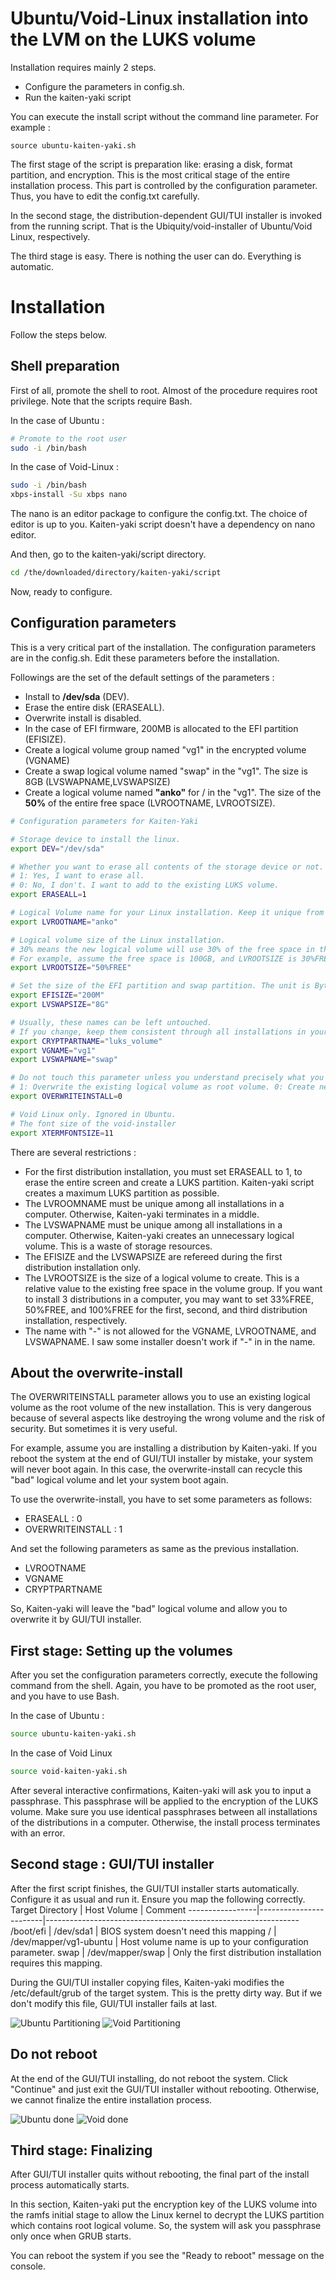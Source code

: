 # Ubuntu/Void-Linux installation into the LVM on the LUKS volume

Installation requires mainly 2 steps. 
 
- Configure the parameters in config.sh.
- Run the kaiten-yaki script

You can execute the install script without the command line parameter. For example :
```shell
source ubuntu-kaiten-yaki.sh
```
The first stage of the script is preparation like: erasing a disk, format partition, and encryption. This is the most critical stage of the entire installation process. This part is controlled by the configuration parameter. Thus, you have to edit the config.txt carefully. 

In the second stage, the distribution-dependent GUI/TUI installer is invoked from the running script. That is the Ubiquity/void-installer of Ubuntu/Void Linux, respectively. 

The third stage is easy. There is nothing the user can do. Everything is automatic. 
# Installation
Follow the steps below. 

## Shell preparation
First of all, promote the shell to root. Almost of the procedure requires root privilege. Note that the scripts require Bash. 

In the case of Ubuntu :
```bash
# Promote to the root user
sudo -i /bin/bash
```
In the case of Void-Linux : 
```bash
sudo -i /bin/bash
xbps-install -Su xbps nano
```
The nano is an editor package to configure the config.txt. The choice of editor is up to you. Kaiten-yaki script doesn't have a dependency on nano editor.

And then, go to the kaiten-yaki/script directory. 
```bash
cd /the/downloaded/directory/kaiten-yaki/script
```
Now, ready to configure. 
## Configuration parameters
This is a very critical part of the installation. The configuration parameters are in the config.sh. Edit these parameters before the installation. 

Followings are the set of the default settings of the parameters : 
- Install to  **/dev/sda** (DEV).
- Erase the entire disk (ERASEALL).
- Overwrite install is disabled.
- In the case of EFI firmware, 200MB is allocated to the EFI partition (EFISIZE).
- Create a logical volume group named "vg1" in the encrypted volume (VGNAME)
- Create a swap logical volume named "swap" in the "vg1". The size is 8GB (LVSWAPNAME,LVSWAPSIZE)
- Create a logical volume named **"anko"** for / in the "vg1". The size of the **50%** of the entire free space (LVROOTNAME, LVROOTSIZE).

```bash
# Configuration parameters for Kaiten-Yaki 

# Storage device to install the linux.  
export DEV="/dev/sda"

# Whether you want to erase all contents of the storage device or not.
# 1: Yes, I want to erase all.
# 0: No, I don't. I want to add to the existing LUKS volume. 
export ERASEALL=1

# Logical Volume name for your Linux installation. Keep it unique from other distributions.
export LVROOTNAME="anko"

# Logical volume size of the Linux installation.
# 30% means the new logical volume will use 30% of the free space in the LVM volume group.
# For example, assume the free space is 100GB, and LVROOTSIZE is 30%FREE. The script will create a 30GB logical volume.  
export LVROOTSIZE="50%FREE"

# Set the size of the EFI partition and swap partition. The unit is Byte. you can use M, G... notation.
export EFISIZE="200M"
export LVSWAPSIZE="8G"

# Usually, these names can be left untouched. 
# If you change, keep them consistent through all installations in your system.
export CRYPTPARTNAME="luks_volume"
export VGNAME="vg1"
export LVSWAPNAME="swap"

# Do not touch this parameter unless you understand precisely what you are doing.
# 1: Overwrite the existing logical volume as root volume. 0: Create new logical volume as root volume. 
export OVERWRITEINSTALL=0

# Void Linux only. Ignored in Ubuntu.
# The font size of the void-installer
export XTERMFONTSIZE=11
```

There are several restrictions : 
- For the first distribution installation, you must set ERASEALL to 1, to erase the entire screen and create a LUKS partition. Kaiten-yaki script creates a maximum LUKS partition as possible. 
- The LVROOMNAME must be unique among all installations in a computer. Otherwise, Kaiten-yaki terminates in a middle. 
- The LVSWAPNAME must be unique among all installations in a computer. Otherwise, Kaiten-yaki creates an unnecessary logical volume. This is a waste of storage resources. 
- The EFISIZE and the LVSWAPSIZE are refereed during the first distribution installation only. 
- The LVROOTSIZE is the size of a logical volume to create. This is a relative value to the existing free space in the volume group. If you want to install 3 distributions in a computer, you may want to set 33%FREE, 50%FREE, and 100%FREE for the first, second, and third distribution installation, respectively. 
- The name with "-" is not allowed for the VGNAME, LVROOTNAME, and LVSWAPNAME. I saw some installer doesn't work if "-" in in the name. 
## About the overwrite-install
The OVERWRITEINSTALL parameter allows you to use an existing logical volume as the root volume of the new installation.
This is very dangerous because of several aspects like destroying the wrong volume and the risk of security. But sometimes it is
very useful. 

For example, assume you are installing a distribution by Kaiten-yaki. If you reboot the system at the end of GUI/TUI installer by mistake, your system will never boot again. 
In this case, the overwrite-install can recycle this "bad" logical volume and let your system boot again. 

To use the overwrite-install, you have to set some parameters as follows: 
- ERASEALL : 0
- OVERWRITEINSTALL : 1

And set the following parameters as same as the previous installation. 
- LVROOTNAME
- VGNAME
- CRYPTPARTNAME

So, Kaiten-yaki will leave the "bad" logical volume and allow you to overwrite it by GUI/TUI installer. 
## First stage: Setting up the volumes
After you set the configuration parameters correctly, execute the following command from the shell. Again, you have to be promoted as the root user, and you have to use Bash.  

In the case of Ubuntu :
```bash
source ubuntu-kaiten-yaki.sh
```

In the case of Void Linux
```bash
source void-kaiten-yaki.sh
```
After several interactive confirmations, Kaiten-yaki will ask you to input a passphrase. This passphrase will be applied to the encryption of the LUKS volume. Make sure you use identical passphrases between all installations of the distributions in a computer. Otherwise, the install process terminates with an error.  

## Second stage : GUI/TUI installer
After the first script finishes, the GUI/TUI installer starts automatically. Configure it as usual and run it. Ensure you map the following correctly.
Target Directory | Host Volume            | Comment
-----------------|------------------------|---------------------------------------------------------------
/boot/efi        | /dev/sda1              | BIOS system doesn't need this mapping
/                | /dev/mapper/vg1-ubuntu | Host volume name is up to your configuration parameter.
swap             | /dev/mapper/swap       | Only the first distribution installation requires this mapping.

During the GUI/TUI installer copying files, Kaiten-yaki modifies the /etc/default/grub of the target system. This is the pretty dirty way. But if we don't modify this file, GUI/TUI installer fails at last. 

![Ubuntu Partitioning](image/ubuntu_partitioning.png)
![Void Partitioning](image/void_partitioning.png)

## Do not reboot
At the end of the GUI/TUI installing, do not reboot the system. Click "Continue" and just exit the GUI/TUI installer without rebooting. Otherwise, we cannot finalize the entire installation process. 

![Ubuntu done](image/ubuntu_done.png)
![Void done](image/void_done.png)

## Third stage: Finalizing
After GUI/TUI installer quits without rebooting, the final part of the install process automatically starts. 

In this section, Kaiten-yaki put the encryption key of the LUKS volume into the ramfs initial stage to allow the Linux kernel to decrypt the LUKS partition which contains root logical volume. So, the system will ask you passphrase only once when GRUB starts. 

You can reboot the system if you see the "Ready to reboot" message on the console. 

